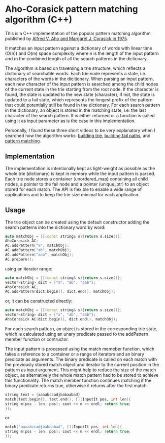 # Aho-Corasick pattern matching algorithm (C++)

This is a C++ implementation of the popular pattern matching algorithm 
published by [Alfred V. Aho and Margaret J. Corasick in 1975](https://dl.acm.org/doi/10.1145/360825.360855).

It matches an input pattern against a dictionary of words with linear time (O(n)) and O(m) space
complexity where n is the length of the input pattern and m the combined length of all the search patterns in the dictionary.

The algorithm is based on traversing a trie structure, which reflects a dictionary of searchable words.
Each trie node represents a state, i.e. characters of the words in the dicitionary.
When parsing an input pattern, each new character of the input pattern is searched 
among the child nodes of the current state in the trie starting from the root node.
If the character is found, the state is updated to the new state (character), if not, the state is updated to a fail state, 
which represents the longest prefix of the pattern that could potentially still be found in the dictionary.
For each search pattern in the dictionary, an object is stored in the matching state, i.e. the last character of the search pattern.
It is either returned or a function is called using it as input parameter as is the case in this implementation.

Personally, I found these three short videos to be very explanatory when I searched how the algorithm works: [building trie](https://www.youtube.com/watch?v=ePafMI_rSJg), [building fail paths](https://www.youtube.com/watch?v=qPyhPXPl3T4), and [pattern matching](https://www.youtube.com/watch?v=IcXimoT_YXA).

## Implementation

The implementation is intentionally kept as light-weight as possible as the whole trie 
(dictionary) is kept in memory while the input pattern is parsed. Each trie node stores a container (unordered_map)
containing all child nodes, a pointer to the fail node and a pointer (unique_ptr) to an object stored for each match.
The API is flexible to enable a wide range of applications and to keep the trie size minimal for each application.

## Usage

The trie object can be created using the default constructor adding the search patterns into the dictionary word by word:

```cpp
auto matchObj = [](const string& s){return s.size()};
AhoCorasick AC;
AC.addPattern("a", matchObj);
AC.addPattern("ab", matchObj);
AC.addPattern("aab", matchObj);
AC.prepare();
```

using an iterator range:

```cpp
auto matchObj = [](const string& s){return s.size()};
vector<string> dict = {"a", "ab", "aab"};
AhoCorasick AC;
AC.addPattern(dict.begin(), dict.end(), matchObj);
```

or, it can be constructed directly:

```cpp
auto matchObj = [](const string& s){return s.size()};
vector<string> dict = {"a", "ab", "aab"};
AhoCorasick AC(dict.begin(), dict.end(), matchObj);
```

For each search pattern, an object is stored in the corresponding trie state, 
which is calculated using an unary predicate passed to the addPattern member function or contructor.

The input pattern is processed using the match memeber function, which 
takes a reference to a container or a range of iterators and an binary predicate as arguments.
The binary predicate is called on each match with the previously stored match object and iterator
to the current position in the pattern as input argument. This might help to reduce the size of the match object, as alternatively the whole match pattern had to be stored to achieve this functionality. The match member function continues matching if the binary predicate returns true, otherwise it returns after the first match.

```cpp
string text = {aaaabccadjbabaabad}
match(text.begin(), text.end(), [](InputIt pos, int len){
string m(pos - len, pos); cout << m << endl; return true;
});
```

or 

```cpp
match("aaaabccadjbabaabad", [](InputIt pos, int len){
string m(pos - len, pos); cout << m << endl; return true;
});
```
